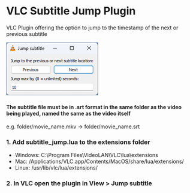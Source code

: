 # VLC Subtitle Jump Plugin
VLC Plugin offering the option to jump to the timestamp of the next or previous subtitle

<p float="left">
<img src="https://github.com/fireinureeyes/vlc-subtitle-jump/blob/main/plugin-screenshot.png?raw=true">
</p>

#### The subtitle file must be in .srt format in the same folder as the video being played, named the same as the video itself
e.g. folder/movie_name.mkv -> folder/movie_name.srt

### 1. Add subtitle_jump.lua to the extensions folder
- Windows: C:\Program Files\VideoLAN\VLC\lua\extensions
- Mac: /Applications/VLC.app/Contents/MacOS/share/lua/extensions/
- Linux: /usr/lib/vlc/lua/extensions/

### 2. In VLC open the plugin in View > Jump subtitle
